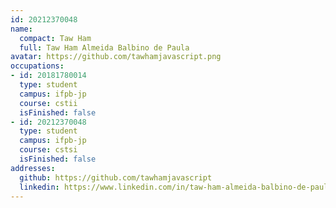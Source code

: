 ```yaml
---
id: 20212370048
name:
  compact: Taw Ham
  full: Taw Ham Almeida Balbino de Paula
avatar: https://github.com/tawhamjavascript.png
occupations:
- id: 20181780014
  type: student
  campus: ifpb-jp
  course: cstii
  isFinished: false
- id: 20212370048
  type: student
  campus: ifpb-jp
  course: cstsi
  isFinished: false
addresses:
  github: https://github.com/tawhamjavascript
  linkedin: https://www.linkedin.com/in/taw-ham-almeida-balbino-de-paula-117691218/
---
```

